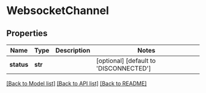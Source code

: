 # WebsocketChannel

## Properties
Name | Type | Description | Notes
------------ | ------------- | ------------- | -------------
**status** | **str** |  | [optional] [default to 'DISCONNECTED']

[[Back to Model list]](../README.md#documentation-for-models) [[Back to API list]](../README.md#documentation-for-api-endpoints) [[Back to README]](../README.md)


